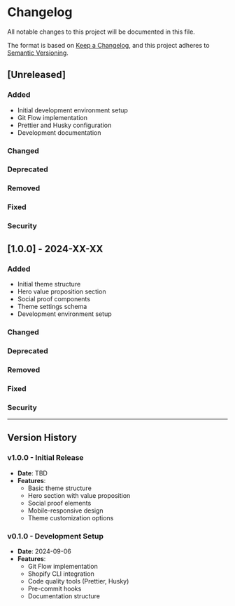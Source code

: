 # Changelog

All notable changes to this project will be documented in this file.

The format is based on [Keep a Changelog](https://keepachangelog.com/en/1.0.0/),
and this project adheres to [Semantic Versioning](https://semver.org/spec/v2.0.0.html).

## [Unreleased]

### Added

- Initial development environment setup
- Git Flow implementation
- Prettier and Husky configuration
- Development documentation

### Changed

### Deprecated

### Removed

### Fixed

### Security

## [1.0.0] - 2024-XX-XX

### Added

- Initial theme structure
- Hero value proposition section
- Social proof components
- Theme settings schema
- Development environment setup

### Changed

### Deprecated

### Removed

### Fixed

### Security

---

## Version History

### v1.0.0 - Initial Release

- **Date**: TBD
- **Features**:
  - Basic theme structure
  - Hero section with value proposition
  - Social proof elements
  - Mobile-responsive design
  - Theme customization options

### v0.1.0 - Development Setup

- **Date**: 2024-09-06
- **Features**:
  - Git Flow implementation
  - Shopify CLI integration
  - Code quality tools (Prettier, Husky)
  - Pre-commit hooks
  - Documentation structure
